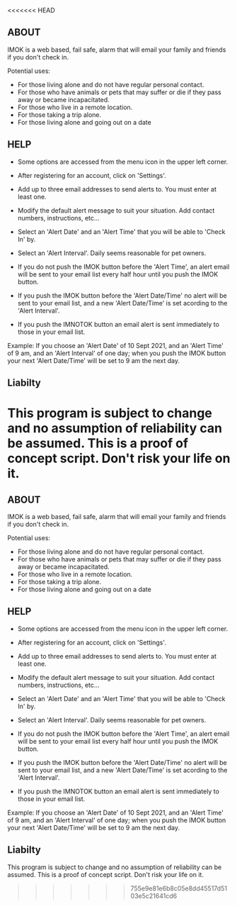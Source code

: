 <<<<<<< HEAD
## ABOUT

IMOK is a web based, fail safe, alarm that will email your family and friends if you don't check in.

Potential uses:

- For those living alone and do not have regular personal contact.
- For those who have animals or pets that may suffer or die if they pass away or became incapacitated.
- For those who live in a remote location.
- For those taking a trip alone.
- For those living alone and going out on a date

## HELP

- Some options are accessed from the menu icon in the upper left corner.
- After registering for an account, click on 'Settings'.
- Add up to three email addresses to send alerts to. You must enter at least one.
- Modify the default alert message to suit your situation. Add contact numbers, instructions, etc...
- Select an 'Alert Date' and an 'Alert Time' that you will be able to 'Check In' by. 
- Select an 'Alert Interval'. Daily seems reasonable for pet owners.

- If you do not push the IMOK button before the 'Alert Time', an alert email will be sent to your email list every half hour until you push the IMOK button.
- If you push the IMOK button before the 'Alert Date/Time' no alert will be sent to your email list, and a new 'Alert Date/Time' is set acording to the 'Alert Interval'. 
- If you push the IMNOTOK button an email alert is sent immediately to those in your email list. 

Example: If you choose an 'Alert Date' of 10 Sept 2021, and an 'Alert Time' of 9 am, and an 'Alert Interval' of one day; when you push the IMOK button your next 'Alert Date/Time' will be set to 9 am the next day.

## Liabilty

This program is subject to change and no assumption of reliability can be assumed.
This is a proof of concept script. Don't risk your life on it.
=======
## ABOUT

IMOK is a web based, fail safe, alarm that will email your family and friends if you don't check in.

Potential uses:

- For those living alone and do not have regular personal contact.
- For those who have animals or pets that may suffer or die if they pass away or became incapacitated.
- For those who live in a remote location.
- For those taking a trip alone.
- For those living alone and going out on a date

## HELP

- Some options are accessed from the menu icon in the upper left corner.
- After registering for an account, click on 'Settings'.
- Add up to three email addresses to send alerts to. You must enter at least one.
- Modify the default alert message to suit your situation. Add contact numbers, instructions, etc...
- Select an 'Alert Date' and an 'Alert Time' that you will be able to 'Check In' by. 
- Select an 'Alert Interval'. Daily seems reasonable for pet owners.

- If you do not push the IMOK button before the 'Alert Time', an alert email will be sent to your email list every half hour until you push the IMOK button.
- If you push the IMOK button before the 'Alert Date/Time' no alert will be sent to your email list, and a new 'Alert Date/Time' is set acording to the 'Alert Interval'. 
- If you push the IMNOTOK button an email alert is sent immediately to those in your email list. 

Example: If you choose an 'Alert Date' of 10 Sept 2021, and an 'Alert Time' of 9 am, and an 'Alert Interval' of one day; when you push the IMOK button your next 'Alert Date/Time' will be set to 9 am the next day.

## Liabilty

This program is subject to change and no assumption of reliability can be assumed.
This is a proof of concept script. Don't risk your life on it.
>>>>>>> 755e9e81e6b8c05e8dd45517d5103e5c21641cd6
